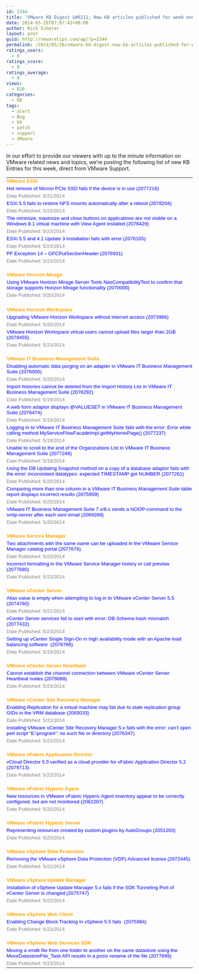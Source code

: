 ```yaml
---
id: 2344
title: 'VMware KB Digest &#8211; New KB articles published for week ending 5/17/14'
date: 2014-05-26T07:07:42+00:00
author: Rick Scherer
layout: post
guid: http://vmwaretips.com/wp/?p=2344
permalink: /2014/05/26/vmware-kb-digest-new-kb-articles-published-for-week-ending-51714-2/
ratings_users:
  - 0
ratings_score:
  - 0
ratings_average:
  - 0
views:
  - 616
categories:
  - KB
tags:
  - alert
  - Bug
  - kb
  - patch
  - support
  - VMware
---
```

In our effort to provide our viewers with up to the minute information on VMware related news and topics, we&#8217;re posting the following list of new KB Entries for this week, direct from VMware Support.

<!--more-->

<table style="border-collapse: collapse;" width="726" border="0" cellspacing="0" cellpadding="0">
  <colgroup> <col style="width: 545pt; mso-width-source: userset; mso-width-alt: 26587;" width="727" /></colgroup> <tr style="height: 12.75pt;">
    <td class="xl65" style="vertical-align: top; padding-top: 1px; padding-left: 1px; padding-right: 1px;" dir="ltr" width="724" height="17">
      <span style="font-family: Arial;"><span style="font-size: 10pt; color: #ffa500;"><strong>VMware ESXi</strong></span></span>
    </td>
  </tr>
  
  <tr style="height: 12.75pt;">
    <td class="xl66" style="vertical-align: top; padding-top: 1px; padding-left: 1px; padding-right: 1px;" dir="ltr" width="724" height="17">
      <a style="href: &quot;http://bit.ly/1tduRFb;"><span style="mso-generic-font-family: auto; mso-font-charset: 1;"><span style="font-family: Arial;"><span style="font-size: 10pt; color: #0000ff;"><span style="text-decoration: none;">Hot remove of Micron PCIe SSD fails if the device is in use (2077216)</span></span></span></span></a>
    </td>
  </tr>
  
  <tr style="height: 12.75pt;">
    <td class="xl67" style="vertical-align: top; padding-top: 1px; padding-left: 1px; padding-right: 1px;" dir="ltr" width="724" height="17">
      <span style="font-family: Arial;"><span style="font-size: 10pt; color: #808080;">Date Published: 5/21/2014</span></span>
    </td>
  </tr>
  
  <tr style="height: 12.75pt;">
    <td class="xl66" style="vertical-align: top; padding-top: 1px; padding-left: 1px; padding-right: 1px;" dir="ltr" width="724" height="17">
      <a style="href: &quot;http://bit.ly/1jRec9q;"><span style="mso-generic-font-family: auto; mso-font-charset: 1;"><span style="font-family: Arial;"><span style="font-size: 10pt; color: #0000ff;"><span style="text-decoration: none;">ESXi 5.5 fails to restore NFS mounts automatically after a reboot (2078204)</span></span></span></span></a>
    </td>
  </tr>
  
  <tr style="height: 12.75pt;">
    <td class="xl67" style="vertical-align: top; padding-top: 1px; padding-left: 1px; padding-right: 1px;" dir="ltr" width="724" height="17">
      <span style="font-family: Arial;"><span style="font-size: 10pt; color: #808080;">Date Published: 5/23/2014</span></span>
    </td>
  </tr>
  
  <tr style="height: 25.5pt;">
    <td class="xl66" style="vertical-align: top; padding-top: 1px; padding-left: 1px; padding-right: 1px;" dir="ltr" width="724" height="34">
      <a style="href: &quot;http://bit.ly/1tduQkt;"><span style="mso-generic-font-family: auto; mso-font-charset: 1;"><span style="font-family: Arial;"><span style="font-size: 10pt; color: #0000ff;"><span style="text-decoration: none;">The minimize, maximize and close buttons on applications are not visible on a Windows 8.1 virtual machine with View Agent installed (2076429)</span></span></span></span></a>
    </td>
  </tr>
  
  <tr style="height: 12.75pt;">
    <td class="xl67" style="vertical-align: top; padding-top: 1px; padding-left: 1px; padding-right: 1px;" dir="ltr" width="724" height="17">
      <span style="font-family: Arial;"><span style="font-size: 10pt; color: #808080;">Date Published: 5/23/2014</span></span>
    </td>
  </tr>
  
  <tr style="height: 12.75pt;">
    <td class="xl66" style="vertical-align: top; padding-top: 1px; padding-left: 1px; padding-right: 1px;" dir="ltr" width="724" height="17">
      <a style="href: &quot;http://bit.ly/1jRec9t;"><span style="mso-generic-font-family: auto; mso-font-charset: 1;"><span style="font-family: Arial;"><span style="font-size: 10pt; color: #0000ff;"><span style="text-decoration: none;">ESXi 5.5 and 4.1 Update 3 installation fails with error (2076105)</span></span></span></span></a>
    </td>
  </tr>
  
  <tr style="height: 12.75pt;">
    <td class="xl67" style="vertical-align: top; padding-top: 1px; padding-left: 1px; padding-right: 1px;" dir="ltr" width="724" height="17">
      <span style="font-family: Arial;"><span style="font-size: 10pt; color: #808080;">Date Published: 5/23/2014</span></span>
    </td>
  </tr>
  
  <tr style="height: 12.75pt;">
    <td class="xl66" style="vertical-align: top; padding-top: 1px; padding-left: 1px; padding-right: 1px;" dir="ltr" width="724" height="17">
      <a style="href: &quot;http://bit.ly/1tduRVs;"><span style="mso-generic-font-family: auto; mso-font-charset: 1;"><span style="font-family: Arial;"><span style="font-size: 10pt; color: #0000ff;"><span style="text-decoration: none;">PF Exception 14 – GFCPutSectionHeader (2076931)</span></span></span></span></a>
    </td>
  </tr>
  
  <tr style="height: 12.75pt;">
    <td class="xl67" style="vertical-align: top; padding-top: 1px; padding-left: 1px; padding-right: 1px;" dir="ltr" width="724" height="17">
      <span style="font-family: Arial;"><span style="font-size: 10pt; color: #808080;">Date Published: 5/23/2014</span></span>
    </td>
  </tr>
  
  <tr style="height: 12.75pt;">
    <td class="xl67" style="vertical-align: top; padding-top: 1px; padding-left: 1px; padding-right: 1px;" dir="ltr" width="724" height="17">
    </td>
  </tr>
  
  <tr style="height: 14.25pt; mso-height-source: userset;">
    <td class="xl65" style="vertical-align: top; padding-top: 1px; padding-left: 1px; padding-right: 1px;" dir="ltr" width="724" height="19">
      <span style="font-family: Arial;"><span style="font-size: 10pt; color: #ffa500;"><strong>VMware Horizon Mirage</strong></span></span>
    </td>
  </tr>
  
  <tr style="height: 14.25pt; mso-height-source: userset;">
    <td class="xl66" style="vertical-align: top; padding-top: 1px; padding-left: 1px; padding-right: 1px;" dir="ltr" width="724" height="19">
      <a style="href: &quot;http://bit.ly/1jRec9x;"><span style="mso-generic-font-family: auto; mso-font-charset: 1;"><span style="font-family: Arial;"><span style="font-size: 10pt; color: #0000ff;"><span style="text-decoration: none;">Using VMware Horizon Mirage Server Tools NasCompatibilityTest to confirm that storage supports Horizon Mirage functionality (2070000)</span></span></span></span></a>
    </td>
  </tr>
  
  <tr style="height: 14.25pt; mso-height-source: userset;">
    <td class="xl67" style="vertical-align: top; padding-top: 1px; padding-left: 1px; padding-right: 1px;" dir="ltr" width="724" height="19">
      <span style="font-family: Arial;"><span style="font-size: 10pt; color: #808080;">Date Published: 5/20/2014</span></span>
    </td>
  </tr>
  
  <tr style="height: 14.25pt; mso-height-source: userset;">
    <td class="xl67" style="vertical-align: top; padding-top: 1px; padding-left: 1px; padding-right: 1px;" dir="ltr" width="724" height="19">
    </td>
  </tr>
  
  <tr style="height: 14.25pt; mso-height-source: userset;">
    <td class="xl65" style="vertical-align: top; padding-top: 1px; padding-left: 1px; padding-right: 1px;" dir="ltr" width="724" height="19">
      <span style="font-family: Arial;"><span style="font-size: 10pt; color: #ffa500;"><strong>VMware Horizon Workspace</strong></span></span>
    </td>
  </tr>
  
  <tr style="height: 14.25pt; mso-height-source: userset;">
    <td class="xl66" style="vertical-align: top; padding-top: 1px; padding-left: 1px; padding-right: 1px;" dir="ltr" width="724" height="19">
      <a style="href: &quot;http://bit.ly/1tduQkv;"><span style="mso-generic-font-family: auto; mso-font-charset: 1;"><span style="font-family: Arial;"><span style="font-size: 10pt; color: #0000ff;"><span style="text-decoration: none;">Upgrading VMware Horizon Workspace without internet access (2073966)</span></span></span></span></a>
    </td>
  </tr>
  
  <tr style="height: 14.25pt; mso-height-source: userset;">
    <td class="xl67" style="vertical-align: top; padding-top: 1px; padding-left: 1px; padding-right: 1px;" dir="ltr" width="724" height="19">
      <span style="font-family: Arial;"><span style="font-size: 10pt; color: #808080;">Date Published: 5/20/2014</span></span>
    </td>
  </tr>
  
  <tr style="height: 12.75pt;">
    <td class="xl66" style="vertical-align: top; padding-top: 1px; padding-left: 1px; padding-right: 1px;" dir="ltr" width="724" height="17">
      <a style="href: &quot;http://bit.ly/1jReahO;"><span style="mso-generic-font-family: auto; mso-font-charset: 1;"><span style="font-family: Arial;"><span style="font-size: 10pt; color: #0000ff;"><span style="text-decoration: none;">VMware Horizon Workspace virtual users cannot upload files larger than 2GB (2078455)</span></span></span></span></a>
    </td>
  </tr>
  
  <tr style="height: 12.75pt;">
    <td class="xl67" style="vertical-align: top; padding-top: 1px; padding-left: 1px; padding-right: 1px;" dir="ltr" width="724" height="17">
      <span style="font-family: Arial;"><span style="font-size: 10pt; color: #808080;">Date Published: 5/23/2014</span></span>
    </td>
  </tr>
  
  <tr style="height: 12.75pt;">
    <td class="xl67" style="vertical-align: top; padding-top: 1px; padding-left: 1px; padding-right: 1px;" dir="ltr" width="724" height="17">
    </td>
  </tr>
  
  <tr style="height: 12.75pt;">
    <td class="xl65" style="vertical-align: top; padding-top: 1px; padding-left: 1px; padding-right: 1px;" dir="ltr" width="724" height="17">
      <span style="font-family: Arial;"><span style="font-size: 10pt; color: #ffa500;"><strong>VMware IT Business Management Suite</strong></span></span>
    </td>
  </tr>
  
  <tr style="height: 12.75pt;">
    <td class="xl66" style="vertical-align: top; padding-top: 1px; padding-left: 1px; padding-right: 1px;" dir="ltr" width="724" height="17">
      <a style="href: &quot;http://bit.ly/1tduQkA;"><span style="mso-generic-font-family: auto; mso-font-charset: 1;"><span style="font-family: Arial;"><span style="font-size: 10pt; color: #0000ff;"><span style="text-decoration: none;">Disabling automatic data purging on an adapter in VMware IT Business Management Suite (2076005)</span></span></span></span></a>
    </td>
  </tr>
  
  <tr style="height: 12.75pt;">
    <td class="xl67" style="vertical-align: top; padding-top: 1px; padding-left: 1px; padding-right: 1px;" dir="ltr" width="724" height="17">
      <span style="font-family: Arial;"><span style="font-size: 10pt; color: #808080;">Date Published: 5/20/2014</span></span>
    </td>
  </tr>
  
  <tr style="height: 12.75pt;">
    <td class="xl66" style="vertical-align: top; padding-top: 1px; padding-left: 1px; padding-right: 1px;" dir="ltr" width="724" height="17">
      <a style="href: &quot;http://bit.ly/1jReahT;"><span style="mso-generic-font-family: auto; mso-font-charset: 1;"><span style="font-family: Arial;"><span style="font-size: 10pt; color: #0000ff;"><span style="text-decoration: none;">Import histories cannot be deleted from the Import History List in VMware IT Business Management Suite (2076292)</span></span></span></span></a>
    </td>
  </tr>
  
  <tr style="height: 12.75pt;">
    <td class="xl67" style="vertical-align: top; padding-top: 1px; padding-left: 1px; padding-right: 1px;" dir="ltr" width="724" height="17">
      <span style="font-family: Arial;"><span style="font-size: 10pt; color: #808080;">Date Published: 5/19/2014</span></span>
    </td>
  </tr>
  
  <tr style="height: 12.75pt;">
    <td class="xl66" style="vertical-align: top; padding-top: 1px; padding-left: 1px; padding-right: 1px;" dir="ltr" width="724" height="17">
      <a style="href: &quot;http://bit.ly/1tduTg0;"><span style="mso-generic-font-family: auto; mso-font-charset: 1;"><span style="font-family: Arial;"><span style="font-size: 10pt; color: #0000ff;"><span style="text-decoration: none;">A web form adaptor displays @VALUESET in VMware IT Business Management Suite (2076474)</span></span></span></span></a>
    </td>
  </tr>
  
  <tr style="height: 12.75pt;">
    <td class="xl67" style="vertical-align: top; padding-top: 1px; padding-left: 1px; padding-right: 1px;" dir="ltr" width="724" height="17">
      <span style="font-family: Arial;"><span style="font-size: 10pt; color: #808080;">Date Published: 5/19/2014</span></span>
    </td>
  </tr>
  
  <tr style="height: 25.5pt;">
    <td class="xl66" style="vertical-align: top; padding-top: 1px; padding-left: 1px; padding-right: 1px;" dir="ltr" width="724" height="34">
      <a style="href: &quot;http://bit.ly/1jRecpV;"><span style="mso-generic-font-family: auto; mso-font-charset: 1;"><span style="font-family: Arial;"><span style="font-size: 10pt; color: #0000ff;"><span style="text-decoration: none;">Logging in to VMware IT Business Management Suite fails with the error: Error while calling method MyServiceFlowFacadeImpl.getMyHomePage() (2077237)</span></span></span></span></a>
    </td>
  </tr>
  
  <tr style="height: 12.75pt;">
    <td class="xl67" style="vertical-align: top; padding-top: 1px; padding-left: 1px; padding-right: 1px;" dir="ltr" width="724" height="17">
      <span style="font-family: Arial;"><span style="font-size: 10pt; color: #808080;">Date Published: 5/19/2014</span></span>
    </td>
  </tr>
  
  <tr style="height: 12.75pt;">
    <td class="xl66" style="vertical-align: top; padding-top: 1px; padding-left: 1px; padding-right: 1px;" dir="ltr" width="724" height="17">
      <a style="href: &quot;http://bit.ly/1tduTg2;"><span style="mso-generic-font-family: auto; mso-font-charset: 1;"><span style="font-family: Arial;"><span style="font-size: 10pt; color: #0000ff;"><span style="text-decoration: none;">Unable to scroll to the end of the Organizations List in VMware IT Business Management Suite (2077246)</span></span></span></span></a>
    </td>
  </tr>
  
  <tr style="height: 12.75pt;">
    <td class="xl67" style="vertical-align: top; padding-top: 1px; padding-left: 1px; padding-right: 1px;" dir="ltr" width="724" height="17">
      <span style="font-family: Arial;"><span style="font-size: 10pt; color: #808080;">Date Published: 5/19/2014</span></span>
    </td>
  </tr>
  
  <tr style="height: 25.5pt;">
    <td class="xl66" style="vertical-align: top; padding-top: 1px; padding-left: 1px; padding-right: 1px;" dir="ltr" width="724" height="34">
      <a style="href: &quot;http://bit.ly/1jRecpX;"><span style="mso-generic-font-family: auto; mso-font-charset: 1;"><span style="font-family: Arial;"><span style="font-size: 10pt; color: #0000ff;"><span style="text-decoration: none;">Using the DB Updating Snapshot method on a copy of a database adaptor fails with the error: inconsistent datatypes: expected TIMESTAMP got NUMBER (2077261)</span></span></span></span></a>
    </td>
  </tr>
  
  <tr style="height: 12.75pt;">
    <td class="xl67" style="vertical-align: top; padding-top: 1px; padding-left: 1px; padding-right: 1px;" dir="ltr" width="724" height="17">
      <span style="font-family: Arial;"><span style="font-size: 10pt; color: #808080;">Date Published: 5/20/2014</span></span>
    </td>
  </tr>
  
  <tr style="height: 25.5pt;">
    <td class="xl66" style="vertical-align: top; padding-top: 1px; padding-left: 1px; padding-right: 1px;" dir="ltr" width="724" height="34">
      <a style="href: &quot;http://bit.ly/1tduTg7;"><span style="mso-generic-font-family: auto; mso-font-charset: 1;"><span style="font-family: Arial;"><span style="font-size: 10pt; color: #0000ff;"><span style="text-decoration: none;">Comparing more than one column in a VMware IT Business Management Suite table report displays incorrect results (2075959)</span></span></span></span></a>
    </td>
  </tr>
  
  <tr style="height: 12.75pt;">
    <td class="xl67" style="vertical-align: top; padding-top: 1px; padding-left: 1px; padding-right: 1px;" dir="ltr" width="724" height="17">
      <span style="font-family: Arial;"><span style="font-size: 10pt; color: #808080;">Date Published: 5/20/2014</span></span>
    </td>
  </tr>
  
  <tr style="height: 25.5pt;">
    <td class="xl66" style="vertical-align: top; padding-top: 1px; padding-left: 1px; padding-right: 1px;" dir="ltr" width="724" height="34">
      <a style="href: &quot;http://bit.ly/1jReayb;"><span style="mso-generic-font-family: auto; mso-font-charset: 1;"><span style="font-family: Arial;"><span style="font-size: 10pt; color: #0000ff;"><span style="text-decoration: none;">VMware IT Business Management Suite 7.x/8.x sends a NOOP-command to the smtp-server after each sent email (2069268)</span></span></span></span></a>
    </td>
  </tr>
  
  <tr style="height: 12.75pt;">
    <td class="xl67" style="vertical-align: top; padding-top: 1px; padding-left: 1px; padding-right: 1px;" dir="ltr" width="724" height="17">
      <span style="font-family: Arial;"><span style="font-size: 10pt; color: #808080;">Date Published: 5/20/2014</span></span>
    </td>
  </tr>
  
  <tr style="height: 12.75pt;">
    <td class="xl67" style="vertical-align: top; padding-top: 1px; padding-left: 1px; padding-right: 1px;" dir="ltr" width="724" height="17">
    </td>
  </tr>
  
  <tr style="height: 12.75pt;">
    <td class="xl65" style="vertical-align: top; padding-top: 1px; padding-left: 1px; padding-right: 1px;" dir="ltr" width="724" height="17">
      <span style="font-family: Arial;"><span style="color: #ffa500;"><strong><span style="font-size: 10pt;">VMware Service Manager</span><span style="mso-spacerun: yes;"><span style="font-size: 10pt;"> </span></span></strong></span></span>
    </td>
  </tr>
  
  <tr style="height: 12.75pt;">
    <td class="xl66" style="vertical-align: top; padding-top: 1px; padding-left: 1px; padding-right: 1px;" dir="ltr" width="724" height="17">
      <a style="href: &quot;http://bit.ly/1jReayd;"><span style="mso-generic-font-family: auto; mso-font-charset: 1;"><span style="font-family: Arial;"><span style="font-size: 10pt; color: #0000ff;"><span style="text-decoration: none;">Two attachments with the same name can be uploaded in the VMware Service Manager catalog portal (2077676)</span></span></span></span></a>
    </td>
  </tr>
  
  <tr style="height: 12.75pt;">
    <td class="xl67" style="vertical-align: top; padding-top: 1px; padding-left: 1px; padding-right: 1px;" dir="ltr" width="724" height="17">
      <span style="font-family: Arial;"><span style="font-size: 10pt; color: #808080;">Date Published: 5/22/2014</span></span>
    </td>
  </tr>
  
  <tr style="height: 12.75pt;">
    <td class="xl66" style="vertical-align: top; padding-top: 1px; padding-left: 1px; padding-right: 1px;" dir="ltr" width="724" height="17">
      <a style="href: &quot;http://bit.ly/1tduTgb;"><span style="mso-generic-font-family: auto; mso-font-charset: 1;"><span style="font-family: Arial;"><span style="font-size: 10pt; color: #0000ff;"><span style="text-decoration: none;">Incorrect formatting in the VMware Service Manager history or call preview (2077680)</span></span></span></span></a>
    </td>
  </tr>
  
  <tr style="height: 12.75pt;">
    <td class="xl67" style="vertical-align: top; padding-top: 1px; padding-left: 1px; padding-right: 1px;" dir="ltr" width="724" height="17">
      <span style="font-family: Arial;"><span style="font-size: 10pt; color: #808080;">Date Published: 5/22/2014</span></span>
    </td>
  </tr>
  
  <tr style="height: 12.75pt;">
    <td class="xl67" style="vertical-align: top; padding-top: 1px; padding-left: 1px; padding-right: 1px;" dir="ltr" width="724" height="17">
    </td>
  </tr>
  
  <tr style="height: 12.75pt;">
    <td class="xl65" style="vertical-align: top; padding-top: 1px; padding-left: 1px; padding-right: 1px;" dir="ltr" width="724" height="17">
      <span style="font-family: Arial;"><span style="font-size: 10pt; color: #ffa500;"><strong>VMware vCenter Server</strong></span></span>
    </td>
  </tr>
  
  <tr style="height: 12.75pt;">
    <td class="xl66" style="vertical-align: top; padding-top: 1px; padding-left: 1px; padding-right: 1px;" dir="ltr" width="724" height="17">
      <a style="href: &quot;http://bit.ly/1jReayh;"><span style="mso-generic-font-family: auto; mso-font-charset: 1;"><span style="font-family: Arial;"><span style="font-size: 10pt; color: #0000ff;"><span style="text-decoration: none;">Alias value is empty when attempting to log in to VMware vCenter Server 5.5 (2074760)</span></span></span></span></a>
    </td>
  </tr>
  
  <tr style="height: 12.75pt;">
    <td class="xl67" style="vertical-align: top; padding-top: 1px; padding-left: 1px; padding-right: 1px;" dir="ltr" width="724" height="17">
      <span style="font-family: Arial;"><span style="font-size: 10pt; color: #808080;">Date Published: 5/21/2014</span></span>
    </td>
  </tr>
  
  <tr style="height: 12.75pt;">
    <td class="xl66" style="vertical-align: top; padding-top: 1px; padding-left: 1px; padding-right: 1px;" dir="ltr" width="724" height="17">
      <a style="href: &quot;http://bit.ly/1jReayl;"><span style="mso-generic-font-family: auto; mso-font-charset: 1;"><span style="font-family: Arial;"><span style="font-size: 10pt; color: #0000ff;"><span style="text-decoration: none;">vCenter Server services fail to start with error: DB Schema hash mismatch (2077432)</span></span></span></span></a>
    </td>
  </tr>
  
  <tr style="height: 12.75pt;">
    <td class="xl67" style="vertical-align: top; padding-top: 1px; padding-left: 1px; padding-right: 1px;" dir="ltr" width="724" height="17">
      <span style="font-family: Arial;"><span style="font-size: 10pt; color: #808080;">Date Published: 5/23/2014</span></span>
    </td>
  </tr>
  
  <tr style="height: 12.75pt;">
    <td class="xl66" style="vertical-align: top; padding-top: 1px; padding-left: 1px; padding-right: 1px;" dir="ltr" width="724" height="17">
      <a style="href: &quot;http://bit.ly/1jReayp;"><span style="mso-generic-font-family: auto; mso-font-charset: 1;"><span style="font-family: Arial;"><span style="font-size: 10pt; color: #0000ff;"><span style="text-decoration: none;">Setting up vCenter Single Sign-On in high availability mode with an Apache load balancing software<span style="mso-spacerun: yes;">  </span>(2076766)</span></span></span></span></a>
    </td>
  </tr>
  
  <tr style="height: 12.75pt;">
    <td class="xl67" style="vertical-align: top; padding-top: 1px; padding-left: 1px; padding-right: 1px;" dir="ltr" width="724" height="17">
      <span style="font-family: Arial;"><span style="font-size: 10pt; color: #808080;">Date Published: 5/19/2014</span></span>
    </td>
  </tr>
  
  <tr style="height: 12.75pt;">
    <td class="xl67" style="vertical-align: top; padding-top: 1px; padding-left: 1px; padding-right: 1px;" dir="ltr" width="724" height="17">
    </td>
  </tr>
  
  <tr style="height: 12.75pt;">
    <td class="xl65" style="vertical-align: top; padding-top: 1px; padding-left: 1px; padding-right: 1px;" dir="ltr" width="724" height="17">
      <span style="font-family: Arial;"><span style="font-size: 10pt; color: #ffa500;"><strong>VMware vCenter Server Heartbeat</strong></span></span>
    </td>
  </tr>
  
  <tr style="height: 12.75pt;">
    <td class="xl66" style="vertical-align: top; padding-top: 1px; padding-left: 1px; padding-right: 1px;" dir="ltr" width="724" height="17">
      <a style="href: &quot;http://bit.ly/1tduRVJ;"><span style="mso-generic-font-family: auto; mso-font-charset: 1;"><span style="font-family: Arial;"><span style="font-size: 10pt; color: #0000ff;"><span style="text-decoration: none;">Cannot establish the channel connection between VMware vCenter Server Heartbeat nodes (2078088)</span></span></span></span></a>
    </td>
  </tr>
  
  <tr style="height: 12.75pt;">
    <td class="xl67" style="vertical-align: top; padding-top: 1px; padding-left: 1px; padding-right: 1px;" dir="ltr" width="724" height="17">
      <span style="font-family: Arial;"><span style="font-size: 10pt; color: #808080;">Date Published: 5/23/2014</span></span>
    </td>
  </tr>
  
  <tr style="height: 12.75pt;">
    <td class="xl67" style="vertical-align: top; padding-top: 1px; padding-left: 1px; padding-right: 1px;" dir="ltr" width="724" height="17">
    </td>
  </tr>
  
  <tr style="height: 12.75pt;">
    <td class="xl65" style="vertical-align: top; padding-top: 1px; padding-left: 1px; padding-right: 1px;" dir="ltr" width="724" height="17">
      <span style="font-family: Arial;"><span style="font-size: 10pt; color: #ffa500;"><strong>VMware vCenter Site Recovery Manager</strong></span></span>
    </td>
  </tr>
  
  <tr style="height: 12.75pt;">
    <td class="xl66" style="vertical-align: top; padding-top: 1px; padding-left: 1px; padding-right: 1px;" dir="ltr" width="724" height="17">
      <a style="href: &quot;http://bit.ly/1tduTwx;"><span style="mso-generic-font-family: auto; mso-font-charset: 1;"><span style="font-family: Arial;"><span style="font-size: 10pt; color: #0000ff;"><span style="text-decoration: none;">Enabling Replication for a virtual machine may fail due to stale replication group GIDs in the VRM database (2065033)</span></span></span></span></a>
    </td>
  </tr>
  
  <tr style="height: 12.75pt;">
    <td class="xl67" style="vertical-align: top; padding-top: 1px; padding-left: 1px; padding-right: 1px;" dir="ltr" width="724" height="17">
      <span style="font-family: Arial;"><span style="font-size: 10pt; color: #808080;">Date Published: 5/21/2014</span></span>
    </td>
  </tr>
  
  <tr style="height: 25.5pt;">
    <td class="xl66" style="vertical-align: top; padding-top: 1px; padding-left: 1px; padding-right: 1px;" dir="ltr" width="724" height="34">
      <a style="href: &quot;http://bit.ly/1jRecGi;"><span style="mso-generic-font-family: auto; mso-font-charset: 1;"><span style="font-family: Arial;"><span style="font-size: 10pt; color: #0000ff;"><span style="text-decoration: none;">Installing VMware vCenter Site Recovery Manager 5.x fails with the error: can’t open perl script “E:\program”: no such file or directory (2076347)</span></span></span></span></a>
    </td>
  </tr>
  
  <tr style="height: 12.75pt;">
    <td class="xl67" style="vertical-align: top; padding-top: 1px; padding-left: 1px; padding-right: 1px;" dir="ltr" width="724" height="17">
      <span style="font-family: Arial;"><span style="font-size: 10pt; color: #808080;">Date Published: 5/23/2014</span></span>
    </td>
  </tr>
  
  <tr style="height: 12.75pt;">
    <td class="xl67" style="vertical-align: top; padding-top: 1px; padding-left: 1px; padding-right: 1px;" dir="ltr" width="724" height="17">
    </td>
  </tr>
  
  <tr style="height: 12.75pt;">
    <td class="xl65" style="vertical-align: top; padding-top: 1px; padding-left: 1px; padding-right: 1px;" dir="ltr" width="724" height="17">
      <span style="font-family: Arial;"><span style="color: #ffa500;"><strong><span style="font-size: 10pt;">VMware vFabric Application Director</span><span style="mso-spacerun: yes;"><span style="font-size: 10pt;"> </span></span></strong></span></span>
    </td>
  </tr>
  
  <tr style="height: 12.75pt;">
    <td class="xl66" style="vertical-align: top; padding-top: 1px; padding-left: 1px; padding-right: 1px;" dir="ltr" width="724" height="17">
      <a style="href: &quot;http://bit.ly/1tduTwz;"><span style="mso-generic-font-family: auto; mso-font-charset: 1;"><span style="font-family: Arial;"><span style="font-size: 10pt; color: #0000ff;"><span style="text-decoration: none;">vCloud Director 5.5 verified as a cloud provider for vFabric Application Director 5.2 (2078713)</span></span></span></span></a>
    </td>
  </tr>
  
  <tr style="height: 12.75pt;">
    <td class="xl67" style="vertical-align: top; padding-top: 1px; padding-left: 1px; padding-right: 1px;" dir="ltr" width="724" height="17">
      <span style="font-family: Arial;"><span style="font-size: 10pt; color: #808080;">Date Published: 5/22/2014</span></span>
    </td>
  </tr>
  
  <tr style="height: 12.75pt;">
    <td class="xl67" style="vertical-align: top; padding-top: 1px; padding-left: 1px; padding-right: 1px;" dir="ltr" width="724" height="17">
    </td>
  </tr>
  
  <tr style="height: 12.75pt;">
    <td class="xl65" style="vertical-align: top; padding-top: 1px; padding-left: 1px; padding-right: 1px;" dir="ltr" width="724" height="17">
      <span style="font-family: Arial;"><span style="color: #ffa500;"><strong><span style="font-size: 10pt;">VMware vFabric Hyperic Agent</span><span style="mso-spacerun: yes;"><span style="font-size: 10pt;"> </span></span></strong></span></span>
    </td>
  </tr>
  
  <tr style="height: 15pt; mso-height-source: userset;">
    <td class="xl66" style="vertical-align: top; padding-top: 1px; padding-left: 1px; padding-right: 1px;" dir="ltr" width="724" height="20">
      <a style="href: &quot;http://bit.ly/1jRecGk;"><span style="mso-generic-font-family: auto; mso-font-charset: 1;"><span style="font-family: Arial;"><span style="font-size: 10pt; color: #0000ff;"><span style="text-decoration: none;">New resources in VMware vFabric Hyperic Agent inventory appear to be correctly configured, but are not monitored (2062207)</span></span></span></span></a>
    </td>
  </tr>
  
  <tr style="height: 12.75pt;">
    <td class="xl67" style="vertical-align: top; padding-top: 1px; padding-left: 1px; padding-right: 1px;" dir="ltr" width="724" height="17">
      <span style="font-family: Arial;"><span style="font-size: 10pt; color: #808080;">Date Published: 5/20/2014</span></span>
    </td>
  </tr>
  
  <tr style="height: 12.75pt;">
    <td class="xl67" style="vertical-align: top; padding-top: 1px; padding-left: 1px; padding-right: 1px;" dir="ltr" width="724" height="17">
    </td>
  </tr>
  
  <tr style="height: 12.75pt;">
    <td class="xl65" style="vertical-align: top; padding-top: 1px; padding-left: 1px; padding-right: 1px;" dir="ltr" width="724" height="17">
      <span style="font-family: Arial;"><span style="font-size: 10pt; color: #ffa500;"><strong>VMware vFabric Hyperic Server</strong></span></span>
    </td>
  </tr>
  
  <tr style="height: 12.75pt;">
    <td class="xl66" style="vertical-align: top; padding-top: 1px; padding-left: 1px; padding-right: 1px;" dir="ltr" width="724" height="17">
      <a style="href: &quot;http://bit.ly/1tduTwD;"><span style="mso-generic-font-family: auto; mso-font-charset: 1;"><span style="font-family: Arial;"><span style="font-size: 10pt; color: #0000ff;"><span style="text-decoration: none;">Representing resources created by custom plugins by AutoGroups (2051203)</span></span></span></span></a>
    </td>
  </tr>
  
  <tr style="height: 12.75pt;">
    <td class="xl67" style="vertical-align: top; padding-top: 1px; padding-left: 1px; padding-right: 1px;" dir="ltr" width="724" height="17">
      <span style="font-family: Arial;"><span style="font-size: 10pt; color: #808080;">Date Published: 5/20/2014</span></span>
    </td>
  </tr>
  
  <tr style="height: 12.75pt;">
    <td class="xl67" style="vertical-align: top; padding-top: 1px; padding-left: 1px; padding-right: 1px;" dir="ltr" width="724" height="17">
    </td>
  </tr>
  
  <tr style="height: 12.75pt;">
    <td class="xl65" style="vertical-align: top; padding-top: 1px; padding-left: 1px; padding-right: 1px;" dir="ltr" width="724" height="17">
      <span style="font-family: Arial;"><span style="color: #ffa500;"><strong><span style="font-size: 10pt;">VMware vSphere Data Protection</span><span style="mso-spacerun: yes;"><span style="font-size: 10pt;"> </span></span></strong></span></span>
    </td>
  </tr>
  
  <tr style="height: 12.75pt;">
    <td class="xl66" style="vertical-align: top; padding-top: 1px; padding-left: 1px; padding-right: 1px;" dir="ltr" width="724" height="17">
      <a style="href: &quot;http://bit.ly/1jRecGm;"><span style="mso-generic-font-family: auto; mso-font-charset: 1;"><span style="font-family: Arial;"><span style="font-size: 10pt; color: #0000ff;"><span style="text-decoration: none;">Removing the VMware vSphere Data Protection (VDP) Advanced license (2072445)</span></span></span></span></a>
    </td>
  </tr>
  
  <tr style="height: 12.75pt;">
    <td class="xl67" style="vertical-align: top; padding-top: 1px; padding-left: 1px; padding-right: 1px;" dir="ltr" width="724" height="17">
      <span style="font-family: Arial;"><span style="font-size: 10pt; color: #808080;">Date Published: 5/22/2014</span></span>
    </td>
  </tr>
  
  <tr style="height: 12.75pt;">
    <td class="xl67" style="vertical-align: top; padding-top: 1px; padding-left: 1px; padding-right: 1px;" dir="ltr" width="724" height="17">
    </td>
  </tr>
  
  <tr style="height: 12.75pt;">
    <td class="xl65" style="vertical-align: top; padding-top: 1px; padding-left: 1px; padding-right: 1px;" dir="ltr" width="724" height="17">
      <span style="font-family: Arial;"><span style="color: #ffa500;"><strong><span style="font-size: 10pt;">VMware vSphere Update Manager</span><span style="mso-spacerun: yes;"><span style="font-size: 10pt;"> </span></span></strong></span></span>
    </td>
  </tr>
  
  <tr style="height: 12.75pt;">
    <td class="xl66" style="vertical-align: top; padding-top: 1px; padding-left: 1px; padding-right: 1px;" dir="ltr" width="724" height="17">
      <a style="href: &quot;http://bit.ly/1tduSc1;"><span style="mso-generic-font-family: auto; mso-font-charset: 1;"><span style="font-family: Arial;"><span style="font-size: 10pt; color: #0000ff;"><span style="text-decoration: none;">Installation of vSphere Update Manager 5.x fails if the SDK Tunneling Port of vCenter Server is changed (2075747)</span></span></span></span></a>
    </td>
  </tr>
  
  <tr style="height: 12.75pt;">
    <td class="xl67" style="vertical-align: top; padding-top: 1px; padding-left: 1px; padding-right: 1px;" dir="ltr" width="724" height="17">
      <span style="font-family: Arial;"><span style="font-size: 10pt; color: #808080;">Date Published: 5/22/2014</span></span>
    </td>
  </tr>
  
  <tr style="height: 12.75pt;">
    <td class="xl67" style="vertical-align: top; padding-top: 1px; padding-left: 1px; padding-right: 1px;" dir="ltr" width="724" height="17">
    </td>
  </tr>
  
  <tr style="height: 12.75pt;">
    <td class="xl65" style="vertical-align: top; padding-top: 1px; padding-left: 1px; padding-right: 1px;" dir="ltr" width="724" height="17">
      <span style="font-family: Arial;"><span style="font-size: 10pt; color: #ffa500;"><strong>VMware vSphere Web Client</strong></span></span>
    </td>
  </tr>
  
  <tr style="height: 12.75pt;">
    <td class="xl66" style="vertical-align: top; padding-top: 1px; padding-left: 1px; padding-right: 1px;" dir="ltr" width="724" height="17">
      <a style="href: &quot;http://bit.ly/1jRecGr;"><span style="mso-generic-font-family: auto; mso-font-charset: 1;"><span style="font-family: Arial;"><span style="font-size: 10pt; color: #0000ff;"><span style="text-decoration: none;">Enabling Change Block Tracking in vSphere 5.5 fails<span style="mso-spacerun: yes;">  </span>(2075984)</span></span></span></span></a>
    </td>
  </tr>
  
  <tr style="height: 12.75pt;">
    <td class="xl67" style="vertical-align: top; padding-top: 1px; padding-left: 1px; padding-right: 1px;" dir="ltr" width="724" height="17">
      <span style="font-family: Arial;"><span style="font-size: 10pt; color: #808080;">Date Published: 5/23/2014</span></span>
    </td>
  </tr>
  
  <tr style="height: 12.75pt;">
    <td class="xl67" style="vertical-align: top; padding-top: 1px; padding-left: 1px; padding-right: 1px;" dir="ltr" width="724" height="17">
    </td>
  </tr>
  
  <tr style="height: 12.75pt;">
    <td class="xl65" style="vertical-align: top; padding-top: 1px; padding-left: 1px; padding-right: 1px;" dir="ltr" width="724" height="17">
      <span style="font-family: Arial;"><span style="color: #ffa500;"><strong><span style="font-size: 10pt;">VMware vSphere Web Services SDK</span><span style="mso-spacerun: yes;"><span style="font-size: 10pt;"> </span></span></strong></span></span>
    </td>
  </tr>
  
  <tr style="height: 25.5pt;">
    <td class="xl66" style="vertical-align: top; padding-top: 1px; padding-left: 1px; padding-right: 1px;" dir="ltr" width="724" height="34">
      <a style="href: &quot;http://bit.ly/1tduTwF;"><span style="mso-generic-font-family: auto; mso-font-charset: 1;"><span style="font-family: Arial;"><span style="font-size: 10pt; color: #0000ff;"><span style="text-decoration: none;">Moving a vmdk file from one folder to another on the same datastore using the MoveDatastoreFile_Task API results in a posix rename of the file (2077699)</span></span></span></span></a>
    </td>
  </tr>
  
  <tr style="height: 12.75pt;">
    <td class="xl67" style="vertical-align: top; padding-top: 1px; padding-left: 1px; padding-right: 1px;" dir="ltr" width="724" height="17">
      <span style="font-family: Arial;"><span style="font-size: 10pt; color: #808080;">Date Published: 5/23/2014</span></span>
    </td>
  </tr>
</table>

<div class="feedflare">
</div>